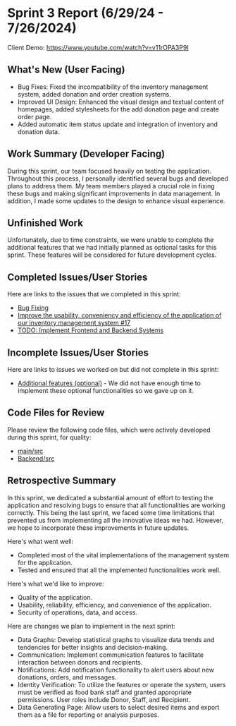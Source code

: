 # Sprint 3 Report (6/29/24 - 7/26/2024)
Client Demo: https://www.youtube.com/watch?v=v11rOPA3P9I

## What's New (User Facing)
 * Bug Fixes: Fixed the incompatibility of the inventory management system, added donation and order creation systems.
 * Improved UI Design: Enhanced the visual design and textual content of homepages, added stylesheets for the add donation page and create order page.
 * Added automatic item status update and integration of inventory and donation data.


## Work Summary (Developer Facing)
During this sprint, our team focused heavily on testing the application. Throughout this process, I personally identified several bugs and developed plans to address them. My team members played a crucial role in fixing these bugs and making significant improvements in data management. In addition, I made some updates to the design to enhance visual experience.

## Unfinished Work
Unfortunately, due to time constraints, we were unable to complete the additional features that we had initially planned as optional tasks for this sprint. These features will be considered for future development cycles.

## Completed Issues/User Stories
Here are links to the issues that we completed in this sprint:

 * [Bug Fixing](https://github.com/YaruG1022/WSU-SU21-CPTS322-Project/issues/24)
 * [Improve the usability, conveniency and efficiency of the application of our inventory management system #17](https://github.com/YaruG1022/WSU-SU21-CPTS322-Project/issues/17)
 * [TODO: Implement Frontend and Backend Systems](https://github.com/YaruG1022/WSU-SU21-CPTS322-Project/issues/3)

## Incomplete Issues/User Stories
Here are links to issues we worked on but did not complete in this sprint:

 * [Additional features (optional)](https://github.com/YaruG1022/WSU-SU21-CPTS322-Project/issues/23) - We did not have enough time to implement these optional functionalities so we gave up on it.

## Code Files for Review
Please review the following code files, which were actively developed during this sprint, for quality:
 * [main/src](https://github.com/YaruG1022/WSU-SU21-CPTS322-Project/tree/dc74c128ea521ddb33a990efe9fc965d6ed99237/src)
 * [Backend/src](https://github.com/YaruG1022/WSU-SU21-CPTS322-Project/tree/ccd3fc07a882a14aa88f8ce73783aed0cf34ec80/src)
 
## Retrospective Summary
In this sprint, we dedicated a substantial amount of effort to testing the application and resolving bugs to ensure that all functionalities are working correctly. This being the last sprint, we faced some time limitations that prevented us from implementing all the innovative ideas we had. However, we hope to incorporate these improvements in future updates.

Here's what went well:
  * Completed most of the vital implementations of the management system for the application.
  * Tested and ensured that all the implemented functionalities work well.
 
Here's what we'd like to improve:
   * Quality of the application.
   * Usability, reliability, efficiency, and convenience of the application.
   * Security of operations, data, and access.

Here are changes we plan to implement in the next sprint:
   * Data Graphs: Develop statistical graphs to visualize data trends and tendencies for better insights and decision-making.
   * Communication: Implement communication features to facilitate interaction between donors and recipients.
   * Notifications: Add notification functionality to alert users about new donations, orders, and messages.
   * Identity Verification: To utilize the features or operate the system, users must be verified as food bank staff and granted appropriate permissions. User roles include Donor, Staff, and Recipient.
   * Data Generating Page: Allow users to select desired items and export them as a file for reporting or analysis purposes.

